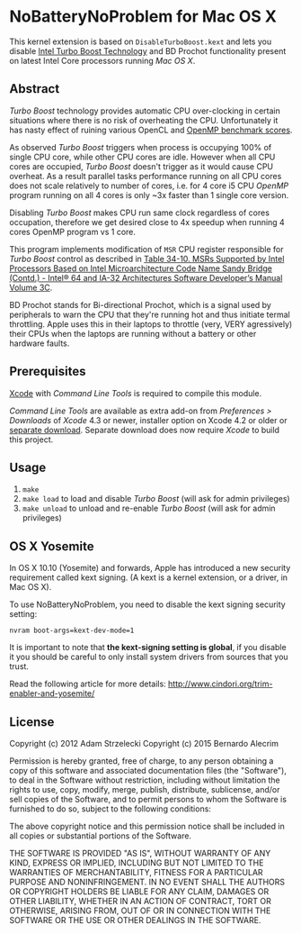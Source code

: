 NoBatteryNoProblem for Mac OS X
=================================

This kernel extension is based on `DisableTurboBoost.kext` and lets you disable [Intel Turbo Boost Technology](http://www.intel.com/content/www/us/en/architecture-and-technology/turbo-boost/turbo-boost-technology.html) and BD Prochot functionality present on latest Intel Core processors running *Mac OS X*.

Abstract
--------

*Turbo Boost* technology provides automatic CPU over-clocking in certain situations where there is no risk of overheating the CPU. Unfortunately it has nasty effect of ruining various OpenCL and [OpenMP benchmark scores](http://openmp.org/forum/viewtopic.php?f=3&t=1289&p=5166&hilit=turbo+boost#p5166).

As observed *Turbo Boost* triggers when process is occupying 100% of single CPU core, while other CPU cores are idle. However when all CPU cores are occupied, *Turbo Boost* doesn't trigger as it would cause CPU overheat. As a result parallel tasks performance running on all CPU cores does not scale relatively to number of cores, i.e. for 4 core i5 CPU *OpenMP* program running on all 4 cores is only ~3x faster than 1 single core version.

Disabling *Turbo Boost* makes CPU run same clock regardless of cores occupation, therefore we get desired close to 4x speedup when running 4 cores OpenMP program vs 1 core.

This program implements modification of `MSR` CPU register responsible for *Turbo Boost* control as described in [Table 34-10. MSRs Supported by Intel Processors Based on Intel Microarchitecture Code Name Sandy Bridge (Contd.) - Intel® 64 and IA-32 Architectures Software Developer’s Manual Volume 3C](http://www.intel.com/content/www/us/en/processors/architectures-software-developer-manuals.html).

BD Prochot stands for Bi-directional Prochot, which is a signal used by peripherals to warn the CPU that they're running hot and thus initiate termal throttling. Apple uses this in their laptops to throttle (very, VERY agressively) their CPUs when the laptops are running without a battery or other hardware faults.

Prerequisites
-------------

[Xcode](https://developer.apple.com/technologies/tools/) with *Command Line Tools* is required to compile this module.

*Command Line Tools* are available as extra add-on from *Preferences > Downloads* of *Xcode* 4.3 or newer, installer option on Xcode 4.2 or older or [separate download](https://developer.apple.com/downloads). Separate download does now require *Xcode* to build this project.

Usage
-----

1. `make`
2. `make load` to load and disable *Turbo Boost* (will ask for admin privileges)
3. `make unload` to unload and re-enable *Turbo Boost* (will ask for admin privileges)

OS X Yosemite
------------

In OS X 10.10 (Yosemite) and forwards, Apple has introduced a new security requirement called
kext signing. (A kext is a kernel extension, or a driver, in Mac OS X).

To use NoBatteryNoProblem, you need to disable the kext signing security
setting:

    nvram boot-args=kext-dev-mode=1

It is important to note that **the kext-signing setting is global**,
if you disable it you should be careful to only install system drivers
from sources that you trust.

Read the following article for more details:
http://www.cindori.org/trim-enabler-and-yosemite/


License
-------

Copyright (c) 2012 Adam Strzelecki
Copyright (c) 2015 Bernardo Alecrim

Permission is hereby granted, free of charge, to any person obtaining
a copy of this software and associated documentation files (the
"Software"), to deal in the Software without restriction, including
without limitation the rights to use, copy, modify, merge, publish,
distribute, sublicense, and/or sell copies of the Software, and to
permit persons to whom the Software is furnished to do so, subject to
the following conditions:

The above copyright notice and this permission notice shall be
included in all copies or substantial portions of the Software.

THE SOFTWARE IS PROVIDED "AS IS", WITHOUT WARRANTY OF ANY KIND,
EXPRESS OR IMPLIED, INCLUDING BUT NOT LIMITED TO THE WARRANTIES OF
MERCHANTABILITY, FITNESS FOR A PARTICULAR PURPOSE AND
NONINFRINGEMENT. IN NO EVENT SHALL THE AUTHORS OR COPYRIGHT HOLDERS BE
LIABLE FOR ANY CLAIM, DAMAGES OR OTHER LIABILITY, WHETHER IN AN ACTION
OF CONTRACT, TORT OR OTHERWISE, ARISING FROM, OUT OF OR IN CONNECTION
WITH THE SOFTWARE OR THE USE OR OTHER DEALINGS IN THE SOFTWARE.

